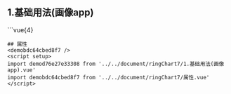 ## 1.基础用法(画像app)
<demod76e27e33308 />
```vue{4}
<template>
    <ring-chart-7 ref="chartRef" v-bind="chartOption"></ring-chart-7>
</template>
<script setup>
import { ref, onMounted } from 'vue';

const chartRef = ref();
// 组合配置项
const chartOption = {
    unit: '个',
    title: '累计知识产权数',
    centerDisplay: 'sum',
    seriesData: [
        { value: 1048, name: '专利' },
        { value: 735, name: '作品著作权' },
        { value: 580, name: '软件著作权' },
        { value: 484, name: '网站' },
        { value: 484, name: '资质证书' },
        { value: 484, name: '商标' }
    ]
};

onMounted(() => chartRef.value.renderChart());
</script>
<style lang="scss" scoped>
.zrx-chart {
    height: 340px;
    background-color: white;
}
</style>

```
## 属性
<demobdc64cbed8f7 />
<script setup>
import demod76e27e33308 from '../../document/ringChart7/1.基础用法(画像app).vue'
import demobdc64cbed8f7 from '../../document/ringChart7/属性.vue'
</script>